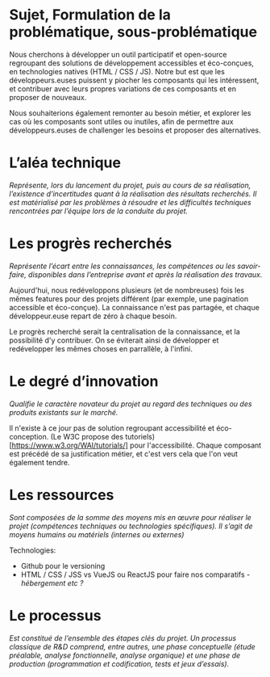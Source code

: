 # Sujet, Formulation de la problématique, sous-problématique

Nous cherchons à développer un outil participatif et open-source regroupant des solutions de développement accessibles et éco-conçues, en technologies natives (HTML / CSS / JS). Notre but est que les développeurs.euses puissent y piocher les composants qui les intéressent, et contribuer avec leurs propres variations de ces composants et en proposer de nouveaux. 

Nous souhaiterions également remonter au besoin métier, et explorer les cas où les composants sont utiles ou inutiles, afin de permettre aux développeurs.euses de challenger les besoins et proposer des alternatives.

# L’aléa technique

*Représente, lors du lancement du projet, puis au cours de sa réalisation, l’existence d’incertitudes quant à la réalisation des résultats recherchés. Il est matérialisé par les problèmes à résoudre et les difficultés techniques rencontrées par l’équipe lors de la conduite du projet.*

# Les progrès recherchés

*Représente l’écart entre les connaissances, les compétences ou les savoir-faire, disponibles dans l’entreprise avant et après la réalisation des travaux.*

Aujourd'hui, nous redéveloppons plusieurs (et de nombreuses) fois les mêmes features pour des projets différent (par exemple, une pagination accessible et éco-conçue). La connaissance n'est pas partagée, et chaque développeur.euse repart de zéro à chaque besoin.

Le progrès recherché serait la centralisation de la connaissance, et la possibilité d'y contribuer. On se éviterait ainsi de développer et redévelopper les mêmes choses en parrallèle, à l'infini.

# Le degré d’innovation

*Qualifie le caractère novateur du projet au regard des techniques ou des produits existants sur le marché.*

Il n'existe à ce jour pas de solution regroupant accessibilité et éco-conception. (Le W3C propose des tutoriels)[https://www.w3.org/WAI/tutorials/] pour l'accessibilité. Chaque composant est précédé de sa justification métier, et c'est vers cela que l'on veut également tendre.

# Les ressources

*Sont composées de la somme des moyens mis en œuvre pour réaliser le projet (compétences techniques ou technologies spécifiques). Il s’agit de moyens humains ou matériels (internes ou externes)*

Technologies:
- Github pour le versioning
- HTML / CSS / JSS vs VueJS ou ReactJS pour faire nos comparatifs
*- hébergement etc ?*

# Le processus

*Est constitué de l’ensemble des étapes clés du projet. Un processus classique de R&D comprend, entre autres, une phase conceptuelle (étude préalable, analyse fonctionnelle, analyse organique) et une phase de production (programmation et codification, tests et jeux d’essais).*
